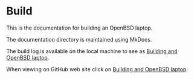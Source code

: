 
# Build

This is the documentation for building an OpenBSD laptop.

The documentation directory is maintained using MkDocs.

The build log is available on the local machine to see as
[Building and OpenBSD laptop](http://127.0.0.1:8000/openbsd-laptop-build/).

When viewing on GitHub web site click on
[Building and OpenBSD laptop](https://github.com/fconagy/openbsd-laptop/blob/main/docs/openbsd-laptop-build.md).

